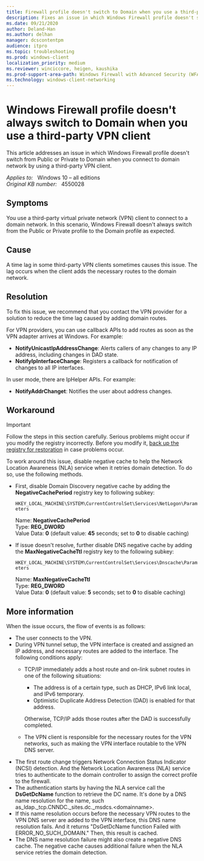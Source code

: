 ```yaml
---
title: Firewall profile doesn't switch to Domain when you use a third-party VPN
description: Fixes an issue in which Windows Firewall profile doesn't switch to Domain when you connect to domain network by using a third-party VPN client.
ms.date: 09/21/2020
author: Deland-Han
ms.author: delhan
manager: dcscontentpm
audience: itpro
ms.topic: troubleshooting
ms.prod: windows-client
localization_priority: medium
ms.reviewer: winciccore, heigen, kaushika
ms.prod-support-area-path: Windows Firewall with Advanced Security (WFAS)
ms.technology: windows-client-networking
---
```

# Windows Firewall profile doesn't always switch to Domain when you use a third-party VPN client

This article addresses an issue in which Windows Firewall profile doesn't switch from Public or Private to Domain when you connect to domain network by using a third-party VPN client.

_Applies to:_ &nbsp; Windows 10 – all editions  
_Original KB number:_ &nbsp; 4550028

## Symptoms

You use a third-party virtual private network (VPN) client to connect to a domain network. In this scenario, Windows Firewall doesn't always switch from the Public or Private profile to the Domain profile as expected.

## Cause

A time lag in some third-party VPN clients sometimes causes this issue. The lag occurs when the client adds the necessary routes to the domain network.  

## Resolution

To fix this issue, we recommend that you contact the VPN provider for a solution to reduce the time lag caused by adding domain routes.

For VPN providers, you can use callback APIs to add routes as soon as the VPN adapter arrives at Windows. For example:

- **NotifyUnicastIpAddressChange**: Alerts callers of any changes to any IP address, including changes in DAD state.  
- **NotifyIpInterfaceChange**: Registers a callback for notification of changes to all IP interfaces.  

In user mode, there are IpHelper APIs. For example:  

- **NotifyAddrChanget**: Notifies the user about address changes.  

## Workaround  

> [!IMPORTANT]
> Follow the steps in this section carefully. Serious problems might occur if you modify the registry incorrectly. Before you modify it, [back up the registry for restoration](https://support.microsoft.com/help/322756) in case problems occur.

To work around this issue, disable negative cache to help the Network Location Awareness (NLA) service when it retries domain detection. To do so, use the following methods.

- First, disable Domain Discovery negative cache by adding the **NegativeCachePeriod** registry key to following subkey:

    `HKEY_LOCAL_MACHINE\SYSTEM\CurrentControlSet\Services\NetLogon\Parameters`  

    Name: **NegativeCachePeriod**  
    Type: **REG_DWORD**  
    Value Data: **0** (default value: **45** seconds; set to **0** to disable caching)  
- If issue doesn't resolve, further disable DNS negative cache by adding the **MaxNegativeCacheTtl**  registry key to the following subkey:

    `HKEY_LOCAL_MACHINE\SYSTEM\CurrentControlSet\Services\Dnscache\Parameters`  

    Name: **MaxNegativeCacheTtl**  
    Type: **REG_DWORD**  
    Value Data: **0** (default value: **5** seconds; set to **0** to disable caching)

## More information

When the issue occurs, the flow of events is as follows:

- The user connects to the VPN.
- During VPN tunnel setup, the VPN interface is created and assigned an IP address, and necessary routes are added to the interface. The following conditions apply:
  - TCP/IP immediately adds a host route and on-link subnet routes in one of the following situations:
  
    - The address is of a certain type, such as DHCP, IPv6 link local, and IPv6 temporary.
    - Optimistic Duplicate Address Detection (DAD) is enabled for that address.

    Otherwise, TCP/IP adds those routes after the DAD is successfully completed.
  - The VPN client is responsible for the necessary routes for the VPN networks, such as making the VPN interface routable to the VPN DNS server.
- The first route change triggers Network Connection Status Indicator (NCSI) detection. And the Network Location Awareness (NLA) service tries to authenticate to the domain controller to assign the correct profile to the firewall.
- The authentication starts by having the NLA service call the **DsGetDcName** function to retrieve the DC name. It's done by a DNS name resolution for the name, such as_ldap._tcp.CNNDC._sites.dc._msdcs.\<domainname>.
- If this name resolution occurs before the necessary VPN routes to the VPN DNS server are added to the VPN interface, this DNS name resolution fails. And it returns "DsGetDcName function Failed with ERROR_NO_SUCH_DOMAIN." Then, this result is cached.
- The DNS name resolution failure might also create a negative DNS cache. The negative cache causes additional failure when the NLA service retries the domain detection.
